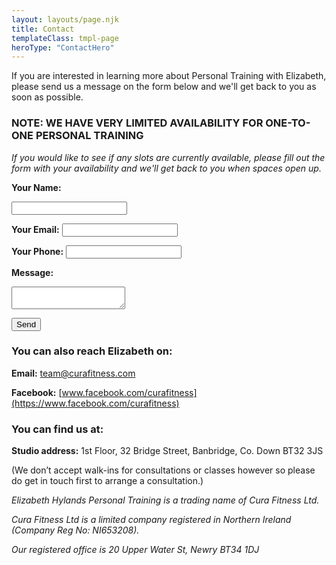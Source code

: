 ```yaml
---
layout: layouts/page.njk
title: Contact
templateClass: tmpl-page
heroType: "ContactHero"
---
```



If you are interested in learning more about Personal Training with Elizabeth, please send us a message on the form below and we'll get back to you as soon as possible.

### NOTE: WE HAVE VERY LIMITED AVAILABILITY FOR ONE-TO-ONE PERSONAL TRAINING

_If you would like to see if any slots are currently available, please fill out the form with your availability and we'll get back to you when spaces open up._


<div class="ash-form">
<form name="contact" method="POST" data-netlify="true" action="/contact-success">
<input type="hidden" name="form-name" value="contact" />  

<label><strong>Your Name:</strong></label>

<input type="text" name="name" />   

<label><strong>Your Email:</strong></label>
<input type="email" name="email" />

<label><strong>Your Phone:</strong></label>
<input type="phone" name="phone" />


<label><strong>Message:</strong></label>
<textarea name="message"></textarea>


<button type="submit" class="goldbutton">Send</button>

</form>
</div>


### You can also reach Elizabeth on:

**Email:** team@curafitness.com

**Facebook:** [www.facebook.com/curafitness](https://www.facebook.com/curafitness)

### You can find us at:

**Studio address:** 1st Floor, 32 Bridge Street, Banbridge, Co. Down BT32 3JS

(We don’t accept walk-ins for consultations or classes however so please do get in touch first to arrange a consultation.)

_Elizabeth Hylands Personal Training is a trading name of Cura Fitness Ltd._

_Cura Fitness Ltd is a limited company registered in Northern Ireland (Company Reg No: NI653208)._

_Our registered office is 20 Upper Water St, Newry BT34 1DJ_